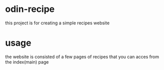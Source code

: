 # odin-recipe
this project is for creating a simple recipes website

# usage
the website is consisted of a few pages of recipes that 
you can acces from the index(main) page 
